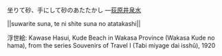 坐りて砂、手にして砂のあたたかし
—[荻原井泉水](https://ja.wikipedia.org/wiki/荻原井泉水)

||suwarite suna, te ni shite suna no atatakashi||

浮世絵: Kawase Hasui, Kude Beach in Wakasa Province (Wakasa Kude no hama), from the series Souvenirs of Travel I (Tabi miyage dai isshû), 1920